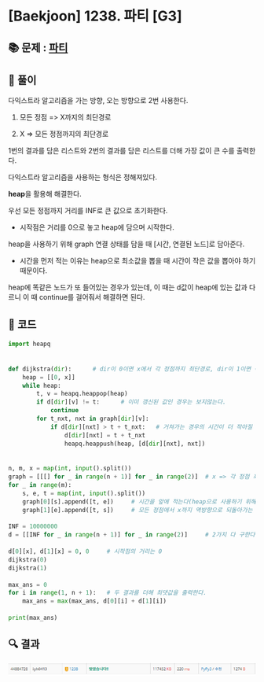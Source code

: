 # [Baekjoon] 1238. 파티 [G3]

## 📚 문제 : [파티](https://www.acmicpc.net/problem/1238)

## 📖 풀이

다익스트라 알고리즘을 가는 방향, 오는 방향으로 2번 사용한다.

1. 모든 정점 => X까지의 최단경로

2. X => 모든 정점까지의 최단경로

1번의 결과를 담은 리스트와 2번의 결과를 담은 리스트를 더해 가장 값이 큰 수를 출력한다.

다익스트라 알고리즘을 사용하는 형식은 정해져있다.

**heap**을 활용해 해결한다.

우선 모든 정점까지 거리를 INF로 큰 값으로 초기화한다.

- 시작점은 거리를 0으로 놓고 heap에 담으며 시작한다.

heap을 사용하기 위해 graph 연결 상태를 담을 때 [시간, 연결된 노드]로 담아준다.

- 시간을 먼저 적는 이유는 heap으로 최소값을 뽑을 때 시간이 작은 값을 뽑아야 하기 때문이다.

heap에 똑같은 노드가 또 들어있는 경우가 있는데, 이 때는 d값이 heap에 있는 값과 다르니 이 때 continue를 걸어줘서 해결하면 된다.

## 📒 코드

```python
import heapq


def dijkstra(dir):      # dir이 0이면 x에서 각 정점까지 최단경로, dir이 1이면 각 정점에서 x까지 최단경로
    heap = [[0, x]]
    while heap:
        t, v = heapq.heappop(heap)
        if d[dir][v] != t:      # 이미 갱신된 값인 경우는 보지않는다.
            continue
        for t_nxt, nxt in graph[dir][v]:
            if d[dir][nxt] > t + t_nxt:   # 거쳐가는 경우의 시간이 더 작아질 때 바꾼다.
                d[dir][nxt] = t + t_nxt
                heapq.heappush(heap, [d[dir][nxt], nxt])


n, m, x = map(int, input().split())
graph = [[[] for _ in range(n + 1)] for _ in range(2)]  # x => 각 정점 최단경로, 각 정점 => x 최단경로
for _ in range(m):      
    s, e, t = map(int, input().split())
    graph[0][s].append([t, e])     # 시간을 앞에 적는다(heap으로 사용하기 위해)
    graph[1][e].append([t, s])     # 모든 정점에서 x까지 역방향으로 되돌아가는 걸 구하기 위해

INF = 10000000
d = [[INF for _ in range(n + 1)] for _ in range(2)]     # 2가지 다 구한다.

d[0][x], d[1][x] = 0, 0     # 시작점의 거리는 0
dijkstra(0)
dijkstra(1)

max_ans = 0
for i in range(1, n + 1):   # 두 결과를 더해 최댓값을 출력한다.
    max_ans = max(max_ans, d[0][i] + d[1][i])

print(max_ans)
```

## 🔍 결과

![image-20220623112506171](README.assets/image-20220623112506171.png)
